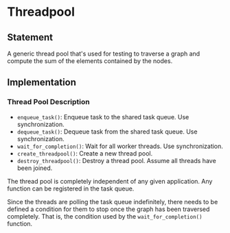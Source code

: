 # Threadpool

## Statement

A generic thread pool that's used for testing to traverse a graph and compute the sum of the elements contained by the nodes.
## Implementation

### Thread Pool Description

- `enqueue_task()`: Enqueue task to the shared task queue.
  Use synchronization.
- `dequeue_task()`: Dequeue task from the shared task queue.
  Use synchronization.
- `wait_for_completion()`: Wait for all worker threads.
  Use synchronization.
- `create_threadpool()`: Create a new thread pool.
- `destroy_threadpool()`: Destroy a thread pool.
  Assume all threads have been joined.

The thread pool is completely independent of any given application.
Any function can be registered in the task queue.

Since the threads are polling the task queue indefinitely, there needs to be defined a condition for them to stop once the graph has been traversed completely.
That is, the condition used by the `wait_for_completion()` function.